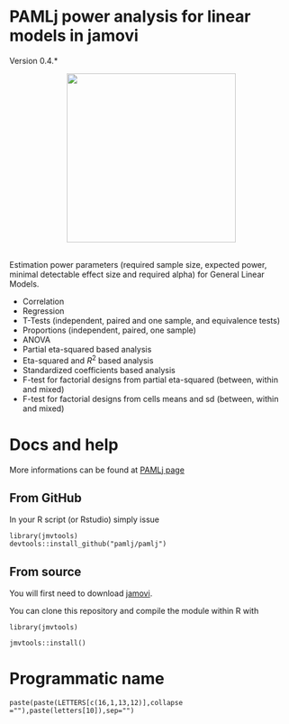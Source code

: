 # PAMLj power analysis for linear models in jamovi


Version 0.4.*

<center>
<img width="300" src="https://pamlj.github.io/commons/pics/ui.png" class="img-responsive" alt="">
</center>
<br>

Estimation power parameters (required sample size, expected power, minimal detectable effect size and required alpha) for  General Linear Models.


* Correlation
* Regression
* T-Tests (independent, paired and one sample,  and equivalence tests)
* Proportions (independent, paired, one sample)
* ANOVA
* Partial eta-squared based analysis
* Eta-squared and $R^2$ based analysis
* Standardized coefficients based analysis
* F-test for factorial designs from partial eta-squared (between, within and mixed)
* F-test for factorial designs from cells means and sd (between, within and mixed)


# Docs and help

More informations can be found at [PAMLj page](https://pamlj.github.io/)


## From GitHub

In your R script (or Rstudio) simply issue 

```
library(jmvtools)
devtools::install_github("pamlj/pamlj")

```

## From source


You will first need to download [jamovi](https://www.jamovi.org/download.html). 

You can clone this repository and compile the module within R with 

```
library(jmvtools)

jmvtools::install()

```


# Programmatic name

```
paste(paste(LETTERS[c(16,1,13,12)],collapse =""),paste(letters[10]),sep="")

```
